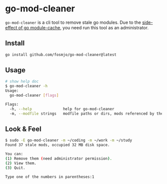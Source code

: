 # go-mod-cleaner

`go-mod-cleaner` is a cli tool to remove stale go modules. Due to the [side-effect of go module-cache](https://go.dev/ref/mod#module-cache), you need run this tool as an administrator.


## Install

```sh
go install github.com/fosmjo/go-mod-cleaner@latest
```

## Usage

```sh
# show help doc
$ go-mod-cleaner -h
Usage:
  go-mod-cleaner [flags]

Flags:
  -h, --help              help for go-mod-cleaner
  -m, --modfile strings   modfile paths or dirs, mods referenced by these modfiles will not be removed
```

## Look & Feel

```sh
$ sudo -E go-mod-cleaner -m ~/coding -m ~/work -m ~/study
Found 37 stale mods, occupied 32 MB disk space.

You can:
(1) Remove them (need administrator permission).
(2) View them.
(3) Quit.

Type one of the numbers in parentheses:1
```
